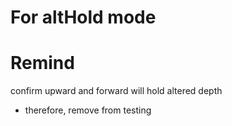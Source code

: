 # For altHold mode
# Remind
confirm upward and forward will hold altered depth
  - therefore, remove from testing
